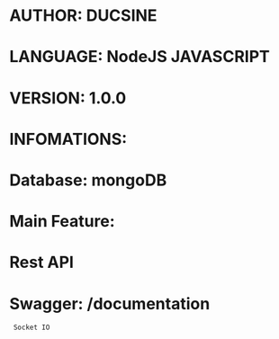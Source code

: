 # AUTHOR: DUCSINE
# LANGUAGE: NodeJS JAVASCRIPT
# VERSION: 1.0.0
#
# INFOMATIONS:
#   Database: mongoDB
#   Main Feature: 
#       Rest API
#       Swagger: /documentation
     Socket IO
#       
#
#
#
#

